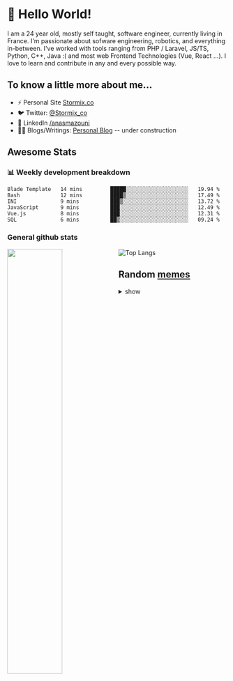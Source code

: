 # 👋 Hello World!

I am a 24 year old, mostly self taught, software engineer, currently living in France. I'm passionate about sofware engineering, robotics, and everything in-between. I've worked with tools ranging from PHP / Laravel, JS/TS, Python, C++, Java :( and most web Frontend Technologies (Vue, React ...). I love to learn and contribute in any and every possible way.

## To know a little more about me...

- ⚡ Personal Site [Stormix.co](http://stormix.co/)
- 🐦 Twitter: [@Stormix_co](https://twitter.com/stormix_co)
- 👥 LinkedIn [/anasmazouni](https://linkedin.com/in/anasmazouni)
- 👨‍💻 Blogs/Writings: [Personal Blog](https://blog.anasmazouni.dev/) -- under construction

## Awesome Stats

### :bar_chart: Weekly development breakdown

<!--START_SECTION:waka-->

```text
Blade Template   14 mins         █████░░░░░░░░░░░░░░░░░░░░   19.94 %
Bash             12 mins         ████▒░░░░░░░░░░░░░░░░░░░░   17.49 %
INI              9 mins          ███▒░░░░░░░░░░░░░░░░░░░░░   13.72 %
JavaScript       9 mins          ███░░░░░░░░░░░░░░░░░░░░░░   12.49 %
Vue.js           8 mins          ███░░░░░░░░░░░░░░░░░░░░░░   12.31 %
SQL              6 mins          ██▒░░░░░░░░░░░░░░░░░░░░░░   09.24 %
```

<!--END_SECTION:waka-->


### General github stats

[<img align="left" width="50%" src="https://github-readme-stats.vercel.app/api?username=stormix&count_private=true&show_icons=true&theme=radical" />](https://github-readme-stats.vercel.app/api?username=stormix&count_private=true&show_icons=true&theme=radical)
![Top Langs](https://github-readme-stats.vercel.app/api/top-langs/?username=stormix&hide=TeX&layout=compact&theme=radical)


## Random [memes](https://github.com/Stormix/memes/)
<details>
<summary> show
</summary>
  
  ![meme](https://memes.stormix.co/send/memes)
</details>



